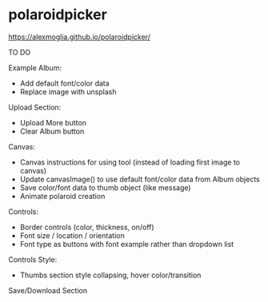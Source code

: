 # polaroidpicker

https://alexmoglia.github.io/polaroidpicker/

TO DO

Example Album:

- Add default font/color data
- Replace image with unsplash

Upload Section:

- Upload More button
- Clear Album button

Canvas:

- Canvas instructions for using tool (instead of loading first image to canvas)
- Update canvasImage() to use default font/color data from Album objects
- Save color/font data to thumb object (like message)
- Animate polaroid creation

Controls:

- Border controls (color, thickness, on/off)
- Font size / location / orientation
- Font type as buttons with font example rather than dropdown list

Controls Style:

- Thumbs section style collapsing, hover color/transition

Save/Download Section
